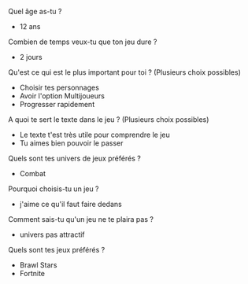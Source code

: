 Quel âge as-tu ?  
* 12 ans
	
Combien de temps veux-tu que ton jeu dure ?  
* 2 jours
	
Qu'est ce qui est le plus important pour toi ?  (Plusieurs choix possibles)  
* Choisir tes personnages
* Avoir l'option Multijoueurs
* Progresser rapidement
	
A quoi te sert le texte dans le jeu ?  (Plusieurs choix possibles)  
* Le texte t'est très utile pour comprendre le jeu
* Tu aimes bien pouvoir le passer
	
Quels sont tes univers de jeux préférés ?  
* Combat
	
Pourquoi choisis-tu un jeu ?  
* j'aime ce qu'il faut faire dedans
	
Comment sais-tu qu'un jeu ne te plaira pas ?  
* univers pas attractif
	
Quels sont tes jeux préférés ?  
* Brawl Stars
* Fortnite
